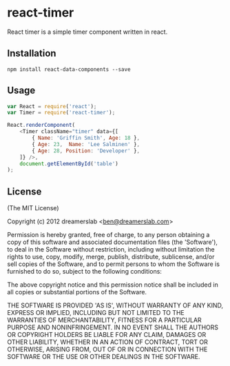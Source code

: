 # react-timer

React timer is a simple timer component written in react.

## Installation

`npm install react-data-components --save`

## Usage

```javascript
var React = require('react');
var Timer = require('react-timer');

React.renderComponent(
    <Timer className="timer" data={[
        { Name: 'Griffin Smith', Age: 18 },
        { Age: 23,  Name: 'Lee Salminen' },
        { Age: 28, Position: 'Developer' },
    ]} />,
    document.getElementById('table')
);
```

## License

(The MIT License)

Copyright (c) 2012 dreamerslab &lt;ben@dreamerslab.com&gt;

Permission is hereby granted, free of charge, to any person obtaining
a copy of this software and associated documentation files (the
'Software'), to deal in the Software without restriction, including
without limitation the rights to use, copy, modify, merge, publish,
distribute, sublicense, and/or sell copies of the Software, and to
permit persons to whom the Software is furnished to do so, subject to
the following conditions:

The above copyright notice and this permission notice shall be
included in all copies or substantial portions of the Software.

THE SOFTWARE IS PROVIDED 'AS IS', WITHOUT WARRANTY OF ANY KIND,
EXPRESS OR IMPLIED, INCLUDING BUT NOT LIMITED TO THE WARRANTIES OF
MERCHANTABILITY, FITNESS FOR A PARTICULAR PURPOSE AND NONINFRINGEMENT.
IN NO EVENT SHALL THE AUTHORS OR COPYRIGHT HOLDERS BE LIABLE FOR ANY
CLAIM, DAMAGES OR OTHER LIABILITY, WHETHER IN AN ACTION OF CONTRACT,
TORT OR OTHERWISE, ARISING FROM, OUT OF OR IN CONNECTION WITH THE
SOFTWARE OR THE USE OR OTHER DEALINGS IN THE SOFTWARE.
